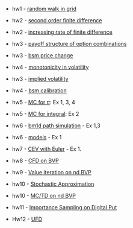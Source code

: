 - hw1 - [random walk in grid](src/20grid_random_walk_01.ipynb) 

- hw2 - [second order finite difference](src/20fd2.ipynb)

- hw2 - [increasing rate of finite difference](src/20fd_ex.pdf)

- hw3 - [payoff structure of option combinations](src/20option_combinations.ipynb)

- hw3 - [bsm price change](src/20bsm_price_change.ipynb)

- hw4 - [monotonicity in volatility](src/20montone.ipynb)

- hw3 - [implied volatility](src/20iv_hw01.ipynb)

- hw4 - [bsm calibration](src/20bsm_calibration_v01hw.ipynb)

- hw5 - [MC for $\pi$](src/20mcpi01.pdf): Ex 1, 3, 4

- hw5 - [MC for integral](src/20omc_integral_01.pdf): Ex 2

- hw6 - [bm1d path simulation](src/20bm1d.pdf) - Ex 1,3

- hw6 - [models](src/20sde.pdf) - Ex 1

- hw7 - [CEV with Euler](src/20euler_sde_1d.pdf) - Ex 1.

- hw8 - [CFD on BVP](src/20cfd_epde_hw.pdf)

- hw9 - [Value iteration on nd BVP](src/20cfd_ndbvp_hw.pdf)

- hw10 - [Stochastic Approximation](src/20sa_hw.pdf)

- hw10 - [MC/TD on nd BVP](src/20td_ndbvp_hw.pdf)

- hw11 - [Importance Sampling on Digital Put](src/20is_digital_put_hw.pdf)
  
- Hw12 - [UFD](src/20ufd_hw.pdf)
  

  


​    
